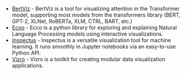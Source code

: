 - [BertViz](https://github.com/jessevig/bertviz) - BertViz is a tool for visualizing attention in the Transformer model, supporting most models from the transformers library (BERT, GPT-2, XLNet, RoBERTa, XLM, CTRL, BART, etc.)
- [Ecoo](https://github.com/jalammar/ecco) - Ecco is a python library for exploring and explaining Natural Language Processing models using interactive visualizations.
- [Inspectus](https://github.com/labmlai/inspectus) - Inspectus is a versatile visualization tool for machine learning. It runs smoothly in Jupyter notebooks via an easy-to-use Python API.
- [Vizro](https://github.com/mckinsey/vizro) - Vizro is a toolkit for creating modular data visualization applications.
